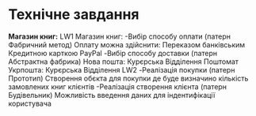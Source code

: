 # Технічне завдання
**Магазин книг:**
LW1
Магазин книг:
-Вибір способу оплати (патерн Фабричний метод)
Оплату можна здійснити:
    Переказом банківським
    Кредитною карткою
    PayPal
-Вибір способу доставки (патерн Абстрактна фабрика)
    Нова пошта:
        Курєрська
        Відділення
        Поштомат
    Укрпошта:
        Курєрська
        Відділення
LW2
-Реалізація покупки (патерн Прототип)
    Створення обєкта для покупки де буде визначино кількість замовлених книг клієнтів
-Реалізація створення клієнта (патерн Будівельник)
    Можливість введення даних для індентифікації користувача
